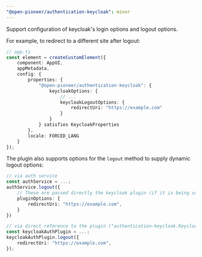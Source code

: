 ```yaml
---
"@open-pioneer/authentication-keycloak": minor
---
```


Support configuration of keycloak's login options and logout options.

For example, to redirect to a different site after logout:

```ts
// app.ts
const element = createCustomElement({
    component: AppUI,
    appMetadata,
    config: {
        properties: {
            "@open-pioneer/authentication-keycloak": {
                keycloakOptions: {
                    // ...
                    keycloakLogoutOptions: {
                        redirectUri: "https://example.com"
                    }
                }
            } satisfies KeycloakProperties
        },
        locale: FORCED_LANG
    }
});
```

The plugin also supports options for the `logout` method to supply dynamic logout options:

```ts
// via auth service
const authService = ...;
authService.logout({
    // These are passed directly the keycloak plugin (if it is being used).
    pluginOptions: {
        redirectUri: "https://example.com",
    }
})

// via direct reference to the plugin ("authentication-keycloak.KeycloakAuthPlugin")
const keycloakAuthPlugin = ...;
keycloakAuthPlugin.logout({
    redirectUri: "https://example.com",
});
```
